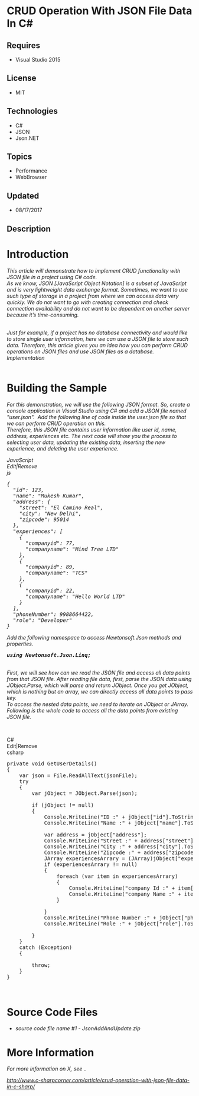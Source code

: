 # CRUD Operation With JSON File Data In C#
## Requires
- Visual Studio 2015
## License
- MIT
## Technologies
- C#
- JSON
- Json.NET
## Topics
- Performance
- WebBrowser
## Updated
- 08/17/2017
## Description

<h1>Introduction</h1>
<p><em>This article will demonstrate how to implement CRUD functionality with JSON file in a project using C# code.&nbsp;<br>
As we know, JSON [JavaScript Object Notation] is a subset of JavaScript and is very lightweight data exchange format. Sometimes, we want to use such type of storage in a project from where we can access data very quickly. We do not want to go with creating
 connection and check connection availability and do not want to be dependent on another server because it&rsquo;s time-consuming.</em></p>
<p><em><br>
Just for example, if a project has no database connectivity and would like to store single user information, here we can use a JSON file to store such data. Therefore, this article gives you an idea how you can perform CRUD operations on JSON files and use
 JSON files as a database.<br>
Implementation<br>
<br>
</em></p>
<h1><span>Building the Sample</span></h1>
<p><em><em>For this demonstration, we will use the following JSON format. So, create a console application in Visual Studio using C# and add a JSON file named &quot;user.json&quot;. &nbsp;Add the following line of code inside the user.json file so that we can perform
 CRUD operation on this.&nbsp;<br>
Therefore, this JSON file contains user information like user id, name, address, experiences etc. The next code will show you the process to selecting user data, updating the existing data, inserting the new experience, and deleting the user experience.&nbsp;</em></em></p>
<div class="scriptcode">
<div class="pluginEditHolder" pluginCommand="mceScriptCode">
<div class="title"><em><em><span>JavaScript</span></em></em></div>
<div class="pluginLinkHolder"><em><em><span class="pluginEditHolderLink">Edit</span>|<span class="pluginRemoveHolderLink">Remove</span></em></em></div>
<em><em><span class="hidden">js</span>

<div class="preview">
<pre class="js"><span class="js__brace">{</span>&nbsp;&nbsp;&nbsp;
&nbsp;&nbsp;<span class="js__string">&quot;id&quot;</span>:&nbsp;<span class="js__num">123</span>,&nbsp;&nbsp;&nbsp;
&nbsp;&nbsp;<span class="js__string">&quot;name&quot;</span>:&nbsp;<span class="js__string">&quot;Mukesh&nbsp;Kumar&quot;</span>,&nbsp;&nbsp;&nbsp;
&nbsp;&nbsp;<span class="js__string">&quot;address&quot;</span>:&nbsp;<span class="js__brace">{</span>&nbsp;&nbsp;&nbsp;
&nbsp;&nbsp;&nbsp;&nbsp;<span class="js__string">&quot;street&quot;</span>:&nbsp;<span class="js__string">&quot;El&nbsp;Camino&nbsp;Real&quot;</span>,&nbsp;&nbsp;&nbsp;
&nbsp;&nbsp;&nbsp;&nbsp;<span class="js__string">&quot;city&quot;</span>:&nbsp;<span class="js__string">&quot;New&nbsp;Delhi&quot;</span>,&nbsp;&nbsp;&nbsp;
&nbsp;&nbsp;&nbsp;&nbsp;<span class="js__string">&quot;zipcode&quot;</span>:&nbsp;<span class="js__num">95014</span>&nbsp;&nbsp;&nbsp;
&nbsp;&nbsp;<span class="js__brace">}</span>,&nbsp;&nbsp;&nbsp;
&nbsp;&nbsp;<span class="js__string">&quot;experiences&quot;</span>:&nbsp;[&nbsp;&nbsp;&nbsp;
&nbsp;&nbsp;&nbsp;&nbsp;<span class="js__brace">{</span>&nbsp;&nbsp;&nbsp;
&nbsp;&nbsp;&nbsp;&nbsp;&nbsp;&nbsp;<span class="js__string">&quot;companyid&quot;</span>:&nbsp;<span class="js__num">77</span>,&nbsp;&nbsp;&nbsp;
&nbsp;&nbsp;&nbsp;&nbsp;&nbsp;&nbsp;<span class="js__string">&quot;companyname&quot;</span>:&nbsp;<span class="js__string">&quot;Mind&nbsp;Tree&nbsp;LTD&quot;</span>&nbsp;&nbsp;&nbsp;
&nbsp;&nbsp;&nbsp;&nbsp;<span class="js__brace">}</span>,&nbsp;&nbsp;&nbsp;
&nbsp;&nbsp;&nbsp;&nbsp;<span class="js__brace">{</span>&nbsp;&nbsp;&nbsp;
&nbsp;&nbsp;&nbsp;&nbsp;&nbsp;&nbsp;<span class="js__string">&quot;companyid&quot;</span>:&nbsp;<span class="js__num">89</span>,&nbsp;&nbsp;&nbsp;
&nbsp;&nbsp;&nbsp;&nbsp;&nbsp;&nbsp;<span class="js__string">&quot;companyname&quot;</span>:&nbsp;<span class="js__string">&quot;TCS&quot;</span>&nbsp;&nbsp;&nbsp;
&nbsp;&nbsp;&nbsp;&nbsp;<span class="js__brace">}</span>,&nbsp;&nbsp;&nbsp;
&nbsp;&nbsp;&nbsp;&nbsp;<span class="js__brace">{</span>&nbsp;&nbsp;&nbsp;
&nbsp;&nbsp;&nbsp;&nbsp;&nbsp;&nbsp;<span class="js__string">&quot;companyid&quot;</span>:&nbsp;<span class="js__num">22</span>,&nbsp;&nbsp;&nbsp;
&nbsp;&nbsp;&nbsp;&nbsp;&nbsp;&nbsp;<span class="js__string">&quot;companyname&quot;</span>:&nbsp;<span class="js__string">&quot;Hello&nbsp;World&nbsp;LTD&quot;</span>&nbsp;&nbsp;&nbsp;
&nbsp;&nbsp;&nbsp;&nbsp;<span class="js__brace">}</span>&nbsp;&nbsp;&nbsp;
&nbsp;&nbsp;],&nbsp;&nbsp;&nbsp;
&nbsp;&nbsp;<span class="js__string">&quot;phoneNumber&quot;</span>:&nbsp;<span class="js__num">9988664422</span>,&nbsp;&nbsp;&nbsp;
&nbsp;&nbsp;<span class="js__string">&quot;role&quot;</span>:&nbsp;<span class="js__string">&quot;Developer&quot;</span>&nbsp;&nbsp;&nbsp;
<span class="js__brace">}</span>&nbsp;&nbsp;&nbsp;</pre>
</div>
</em></em></div>
</div>
<div class="endscriptcode"><em><em>Add the following namespace to access Newtonsoft.Json methods and properties.</em></em></div>
<div class="endscriptcode"></div>
<div class="endscriptcode"><em><em><em><em>
<div class="preview">
<pre class="js"><strong>using&nbsp;Newtonsoft.Json.Linq;&nbsp;</strong></pre>
</div>
</em></em></em></em></div>
<div class="endscriptcode">
<div class="endscriptcode"><em><em>&nbsp;</em></em></div>
</div>
<div class="endscriptcode"><em><em>First, we will see how can we read the JSON file and access all data points from that JSON file. After reading file data, first, parse the JSON data using JObject.Parse, which will parse and return JObject. Once you get
 JObject, which is nothing but an array, we can directly access all data points to pass key.<br>
To access the nested data points, we need to iterate on JObject or JArray. Following is the whole code to access all the data points from existing JSON file.&nbsp;</em></em></div>
<p>&nbsp;</p>
<div class="scriptcode">
<div class="pluginEditHolder" pluginCommand="mceScriptCode">
<div class="title"><span>C#</span></div>
<div class="pluginLinkHolder"><span class="pluginEditHolderLink">Edit</span>|<span class="pluginRemoveHolderLink">Remove</span></div>
<span class="hidden">csharp</span>

<div class="preview">
<pre class="js">private&nbsp;<span class="js__operator">void</span>&nbsp;GetUserDetails()&nbsp;&nbsp;&nbsp;
<span class="js__brace">{</span>&nbsp;&nbsp;&nbsp;
&nbsp;&nbsp;&nbsp;&nbsp;<span class="js__statement">var</span>&nbsp;json&nbsp;=&nbsp;File.ReadAllText(jsonFile);&nbsp;&nbsp;&nbsp;
&nbsp;&nbsp;&nbsp;&nbsp;<span class="js__statement">try</span>&nbsp;&nbsp;&nbsp;
&nbsp;&nbsp;&nbsp;&nbsp;<span class="js__brace">{</span>&nbsp;&nbsp;&nbsp;
&nbsp;&nbsp;&nbsp;&nbsp;&nbsp;&nbsp;&nbsp;&nbsp;<span class="js__statement">var</span>&nbsp;jObject&nbsp;=&nbsp;JObject.Parse(json);&nbsp;&nbsp;&nbsp;
&nbsp;&nbsp;&nbsp;
&nbsp;&nbsp;&nbsp;&nbsp;&nbsp;&nbsp;&nbsp;&nbsp;<span class="js__statement">if</span>&nbsp;(jObject&nbsp;!=&nbsp;null)&nbsp;&nbsp;&nbsp;
&nbsp;&nbsp;&nbsp;&nbsp;&nbsp;&nbsp;&nbsp;&nbsp;<span class="js__brace">{</span>&nbsp;&nbsp;&nbsp;
&nbsp;&nbsp;&nbsp;&nbsp;&nbsp;&nbsp;&nbsp;&nbsp;&nbsp;&nbsp;&nbsp;&nbsp;Console.WriteLine(<span class="js__string">&quot;ID&nbsp;:&quot;</span>&nbsp;&#43;&nbsp;jObject[<span class="js__string">&quot;id&quot;</span>].ToString());&nbsp;&nbsp;&nbsp;
&nbsp;&nbsp;&nbsp;&nbsp;&nbsp;&nbsp;&nbsp;&nbsp;&nbsp;&nbsp;&nbsp;&nbsp;Console.WriteLine(<span class="js__string">&quot;Name&nbsp;:&quot;</span>&nbsp;&#43;&nbsp;jObject[<span class="js__string">&quot;name&quot;</span>].ToString());&nbsp;&nbsp;&nbsp;
&nbsp;&nbsp;&nbsp;
&nbsp;&nbsp;&nbsp;&nbsp;&nbsp;&nbsp;&nbsp;&nbsp;&nbsp;&nbsp;&nbsp;&nbsp;<span class="js__statement">var</span>&nbsp;address&nbsp;=&nbsp;jObject[<span class="js__string">&quot;address&quot;</span>];&nbsp;&nbsp;&nbsp;
&nbsp;&nbsp;&nbsp;&nbsp;&nbsp;&nbsp;&nbsp;&nbsp;&nbsp;&nbsp;&nbsp;&nbsp;Console.WriteLine(<span class="js__string">&quot;Street&nbsp;:&quot;</span>&nbsp;&#43;&nbsp;address[<span class="js__string">&quot;street&quot;</span>].ToString());&nbsp;&nbsp;&nbsp;
&nbsp;&nbsp;&nbsp;&nbsp;&nbsp;&nbsp;&nbsp;&nbsp;&nbsp;&nbsp;&nbsp;&nbsp;Console.WriteLine(<span class="js__string">&quot;City&nbsp;:&quot;</span>&nbsp;&#43;&nbsp;address[<span class="js__string">&quot;city&quot;</span>].ToString());&nbsp;&nbsp;&nbsp;
&nbsp;&nbsp;&nbsp;&nbsp;&nbsp;&nbsp;&nbsp;&nbsp;&nbsp;&nbsp;&nbsp;&nbsp;Console.WriteLine(<span class="js__string">&quot;Zipcode&nbsp;:&quot;</span>&nbsp;&#43;&nbsp;address[<span class="js__string">&quot;zipcode&quot;</span>]);&nbsp;&nbsp;&nbsp;
&nbsp;&nbsp;&nbsp;&nbsp;&nbsp;&nbsp;&nbsp;&nbsp;&nbsp;&nbsp;&nbsp;&nbsp;JArray&nbsp;experiencesArrary&nbsp;=&nbsp;(JArray)jObject[<span class="js__string">&quot;experiences&quot;</span>];&nbsp;&nbsp;&nbsp;
&nbsp;&nbsp;&nbsp;&nbsp;&nbsp;&nbsp;&nbsp;&nbsp;&nbsp;&nbsp;&nbsp;&nbsp;<span class="js__statement">if</span>&nbsp;(experiencesArrary&nbsp;!=&nbsp;null)&nbsp;&nbsp;&nbsp;
&nbsp;&nbsp;&nbsp;&nbsp;&nbsp;&nbsp;&nbsp;&nbsp;&nbsp;&nbsp;&nbsp;&nbsp;<span class="js__brace">{</span>&nbsp;&nbsp;&nbsp;
&nbsp;&nbsp;&nbsp;&nbsp;&nbsp;&nbsp;&nbsp;&nbsp;&nbsp;&nbsp;&nbsp;&nbsp;&nbsp;&nbsp;&nbsp;&nbsp;foreach&nbsp;(<span class="js__statement">var</span>&nbsp;item&nbsp;<span class="js__operator">in</span>&nbsp;experiencesArrary)&nbsp;&nbsp;&nbsp;
&nbsp;&nbsp;&nbsp;&nbsp;&nbsp;&nbsp;&nbsp;&nbsp;&nbsp;&nbsp;&nbsp;&nbsp;&nbsp;&nbsp;&nbsp;&nbsp;<span class="js__brace">{</span>&nbsp;&nbsp;&nbsp;
&nbsp;&nbsp;&nbsp;&nbsp;&nbsp;&nbsp;&nbsp;&nbsp;&nbsp;&nbsp;&nbsp;&nbsp;&nbsp;&nbsp;&nbsp;&nbsp;&nbsp;&nbsp;&nbsp;&nbsp;Console.WriteLine(<span class="js__string">&quot;company&nbsp;Id&nbsp;:&quot;</span>&nbsp;&#43;&nbsp;item[<span class="js__string">&quot;companyid&quot;</span>]);&nbsp;&nbsp;&nbsp;
&nbsp;&nbsp;&nbsp;&nbsp;&nbsp;&nbsp;&nbsp;&nbsp;&nbsp;&nbsp;&nbsp;&nbsp;&nbsp;&nbsp;&nbsp;&nbsp;&nbsp;&nbsp;&nbsp;&nbsp;Console.WriteLine(<span class="js__string">&quot;company&nbsp;Name&nbsp;:&quot;</span>&nbsp;&#43;&nbsp;item[<span class="js__string">&quot;companyname&quot;</span>].ToString());&nbsp;&nbsp;&nbsp;
&nbsp;&nbsp;&nbsp;&nbsp;&nbsp;&nbsp;&nbsp;&nbsp;&nbsp;&nbsp;&nbsp;&nbsp;&nbsp;&nbsp;&nbsp;&nbsp;<span class="js__brace">}</span>&nbsp;&nbsp;&nbsp;
&nbsp;&nbsp;&nbsp;
&nbsp;&nbsp;&nbsp;&nbsp;&nbsp;&nbsp;&nbsp;&nbsp;&nbsp;&nbsp;&nbsp;&nbsp;<span class="js__brace">}</span>&nbsp;&nbsp;&nbsp;
&nbsp;&nbsp;&nbsp;&nbsp;&nbsp;&nbsp;&nbsp;&nbsp;&nbsp;&nbsp;&nbsp;&nbsp;Console.WriteLine(<span class="js__string">&quot;Phone&nbsp;Number&nbsp;:&quot;</span>&nbsp;&#43;&nbsp;jObject[<span class="js__string">&quot;phoneNumber&quot;</span>].ToString());&nbsp;&nbsp;&nbsp;
&nbsp;&nbsp;&nbsp;&nbsp;&nbsp;&nbsp;&nbsp;&nbsp;&nbsp;&nbsp;&nbsp;&nbsp;Console.WriteLine(<span class="js__string">&quot;Role&nbsp;:&quot;</span>&nbsp;&#43;&nbsp;jObject[<span class="js__string">&quot;role&quot;</span>].ToString());&nbsp;&nbsp;&nbsp;
&nbsp;&nbsp;&nbsp;
&nbsp;&nbsp;&nbsp;&nbsp;&nbsp;&nbsp;&nbsp;&nbsp;<span class="js__brace">}</span>&nbsp;&nbsp;&nbsp;
&nbsp;&nbsp;&nbsp;&nbsp;<span class="js__brace">}</span>&nbsp;&nbsp;&nbsp;
&nbsp;&nbsp;&nbsp;&nbsp;<span class="js__statement">catch</span>&nbsp;(Exception)&nbsp;&nbsp;&nbsp;
&nbsp;&nbsp;&nbsp;&nbsp;<span class="js__brace">{</span>&nbsp;&nbsp;&nbsp;
&nbsp;&nbsp;&nbsp;
&nbsp;&nbsp;&nbsp;&nbsp;&nbsp;&nbsp;&nbsp;&nbsp;<span class="js__statement">throw</span>;&nbsp;&nbsp;&nbsp;
&nbsp;&nbsp;&nbsp;&nbsp;<span class="js__brace">}</span>&nbsp;&nbsp;&nbsp;
<span class="js__brace">}</span>&nbsp;&nbsp;&nbsp;&nbsp;
</pre>
</div>
</div>
</div>
<div class="endscriptcode">&nbsp;</div>
<h1><span>Source Code Files</span></h1>
<ul>
<li><em>source code file name #1 - JsonAddAndUpdate.zip</em> </li></ul>
<h1>More Information</h1>
<p><em>For more information on X, see ..</em></p>
<p><em><a href="http://www.c-sharpcorner.com/article/crud-operation-with-json-file-data-in-c-sharp/">http://www.c-sharpcorner.com/article/crud-operation-with-json-file-data-in-c-sharp/</a><br>
</em></p>
